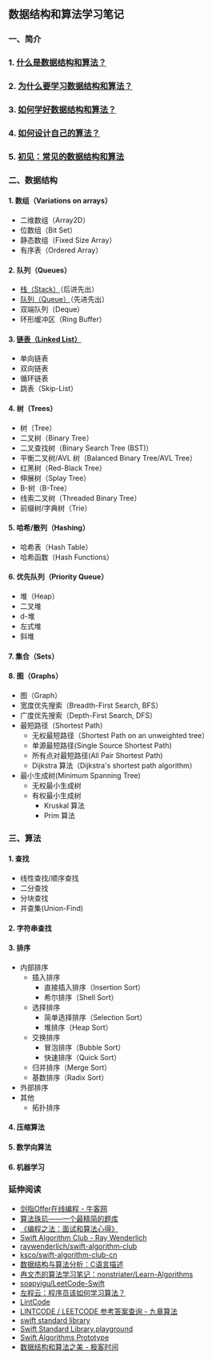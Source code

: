 ## 数据结构和算法学习笔记

### 一、简介
### 1. [什么是数据结构和算法？](https://github.com/ShannonChenCHN/DataStructure-Algorithm-Notes/blob/master/Introduction/什么是数据结构和算法？.md)
### 2. [为什么要学习数据结构和算法？](https://github.com/ShannonChenCHN/DataStructure-Algorithm-Notes/blob/master/Introduction/为什么要学习数据结构和算法？.md)
### 3. [如何学好数据结构和算法？](https://github.com/ShannonChenCHN/DataStructure-Algorithm-Notes/blob/master/Introduction/如何学好数据结构和算法？.md)
### 4. [如何设计自己的算法？](https://github.com/ShannonChenCHN/DataStructure-Algorithm-Notes/blob/master/Introduction/如何设计自己的算法？.md)
### 5. [初见：常见的数据结构和算法](https://github.com/ShannonChenCHN/DataStructure-Algorithm-Notes/blob/master/Introduction/初见：常见的数据结构和算法.md)


### 二、数据结构
#### 1. 数组（Variations on arrays）
- 二维数组（Array2D）
- 位数组（Bit Set）
- 静态数组（Fixed Size Array）
- 有序表（Ordered Array）

#### 2. 队列（Queues）
- [栈（Stack）](https://github.com/ShannonChenCHN/DataStructure-Algorithm-Notes/blob/master/DataStructure/Stack/README.markdown)（后进先出）
- [队列（Queue）](https://github.com/ShannonChenCHN/DataStructure-Algorithm-Notes/tree/master/DataStructure/Queue)（先进先出）
- 双端队列（Deque）
- 环形缓冲区（Ring Buffer）


#### 3. [链表（Linked List）](https://github.com/ShannonChenCHN/DataStructure-Algorithm-Notes/tree/master/DataStructure/LinkedList)
- 单向链表
- 双向链表
- 循环链表
- 跳表（Skip-List）

#### 4. 树（Trees）
- 树（Tree）
- 二叉树（Binary Tree）
- 二叉查找树（Binary Search Tree (BST)）
- 平衡二叉树/AVL 树（Balanced Binary Tree/AVL Tree）
- 红黑树（Red-Black Tree）
- 伸展树（Splay Tree）
- B-树（B-Tree）
- 线索二叉树（Threaded Binary Tree）
- 前缀树/字典树（Trie）

#### 5. 哈希/散列（Hashing）
- 哈希表（Hash Table）
- 哈希函数（Hash Functions）

#### 6. 优先队列（Priority Queue）
- 堆（Heap）
- 二叉堆
- d-堆
- 左式堆
- 斜堆


#### 7. 集合（Sets）

#### 8. 图（Graphs）
- 图（Graph）
- 宽度优先搜索（Breadth-First Search, BFS）
- 广度优先搜索（Depth-First Search, DFS）
- 最短路径（Shortest Path）
  - 无权最短路径（Shortest Path on an unweighted tree）
  - 单源最短路径(Single Source Shortest Path)
  - 所有点对最短路径(All Pair Shortest Path)
  - Dijkstra 算法（Dijkstra's shortest path algorithm）
- 最小生成树(Minimum Spanning Tree)
  - 无权最小生成树
  - 有权最小生成树
    - Kruskal 算法
    - Prim 算法


### 三、算法
#### 1. 查找
- 线性查找/顺序查找
- 二分查找
- 分块查找
- 并查集(Union-Find)

#### 2. 字符串查找
#### 3. 排序

- 内部排序
  - 插入排序
     - 直接插入排序（Insertion Sort）
     - 希尔排序（Shell Sort）
  - 选择排序
     - 简单选择排序（Selection Sort）
     - 堆排序（Heap Sort）
  - 交换排序
     - 冒泡排序（Bubble Sort）
     - 快速排序（Quick Sort）
  - 归并排序（Merge Sort）
  - 基数排序（Radix Sort）
- 外部排序
- 其他
  - 拓扑排序

#### 4. 压缩算法
#### 5. 数学向算法
#### 6. 机器学习

### 延伸阅读
- [剑指Offer在线编程 - 牛客网](https://www.nowcoder.com/ta/coding-interviews?page=1)
- [算法珠玑——一个最精简的题库](https://www.gitbook.com/book/soulmachine/algorithm-essentials/details)
- [《编程之法：面试和算法心得》](https://www.gitbook.com/book/wizardforcel/the-art-of-programming-by-july/details)
- [Swift Algorithm Club - Ray Wenderlich](https://www.raywenderlich.com/category/swift/swift-algorithm-club)
- [raywenderlich/swift-algorithm-club](https://github.com/raywenderlich/swift-algorithm-club)
- [ksco/swift-algorithm-club-cn](https://github.com/ksco/swift-algorithm-club-cn)
- [数据结构与算法分析：C语言描述](https://book.douban.com/subject/1139426/)
- [冉文杰的算法学习笔记：nonstriater/Learn-Algorithms](https://github.com/nonstriater/Learn-Algorithms)
- [soapyigu/LeetCode-Swift](https://github.com/soapyigu/LeetCode-Swift#array)
- [左程云：程序员该如何学习算法？](https://zhuanlan.zhihu.com/p/30821652)
- [LintCode](https://www.lintcode.com/problem/)
- [LINTCODE / LEETCODE 参考答案查询 - 九章算法](https://www.jiuzhang.com/solution/)
- [swift standard library](https://developer.apple.com/documentation/swift/swift_standard_library)
- [Swift Standard Library.playground](https://developer.apple.com/sample-code/swift/downloads/standard-library.zip)
- [Swift Algorithms Prototype](https://github.com/apple/swift/blob/master/test/Prototypes/Algorithms.swift)
- [数据结构和算法之美 - 极客时间](http://gk.link/a/100NW)
